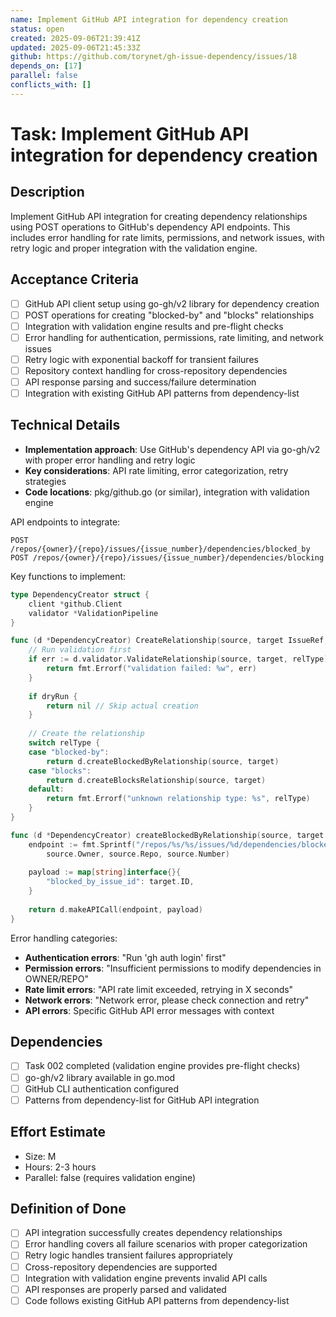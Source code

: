 ```yaml
---
name: Implement GitHub API integration for dependency creation
status: open
created: 2025-09-06T21:39:41Z
updated: 2025-09-06T21:45:33Z
github: https://github.com/torynet/gh-issue-dependency/issues/18
depends_on: [17]
parallel: false
conflicts_with: []
---
```


# Task: Implement GitHub API integration for dependency creation

## Description
Implement GitHub API integration for creating dependency relationships using POST operations to GitHub's dependency API endpoints. This includes error handling for rate limits, permissions, and network issues, with retry logic and proper integration with the validation engine.

## Acceptance Criteria
- [ ] GitHub API client setup using go-gh/v2 library for dependency creation
- [ ] POST operations for creating "blocked-by" and "blocks" relationships
- [ ] Integration with validation engine results and pre-flight checks
- [ ] Error handling for authentication, permissions, rate limiting, and network issues
- [ ] Retry logic with exponential backoff for transient failures
- [ ] Repository context handling for cross-repository dependencies
- [ ] API response parsing and success/failure determination
- [ ] Integration with existing GitHub API patterns from dependency-list

## Technical Details
- **Implementation approach**: Use GitHub's dependency API via go-gh/v2 with proper error handling and retry logic
- **Key considerations**: API rate limiting, error categorization, retry strategies
- **Code locations**: pkg/github.go (or similar), integration with validation engine

API endpoints to integrate:
```
POST /repos/{owner}/{repo}/issues/{issue_number}/dependencies/blocked_by
POST /repos/{owner}/{repo}/issues/{issue_number}/dependencies/blocking
```

Key functions to implement:
```go
type DependencyCreator struct {
    client *github.Client
    validator *ValidationPipeline
}

func (d *DependencyCreator) CreateRelationship(source, target IssueRef, relType string, dryRun bool) error {
    // Run validation first
    if err := d.validator.ValidateRelationship(source, target, relType); err != nil {
        return fmt.Errorf("validation failed: %w", err)
    }
    
    if dryRun {
        return nil // Skip actual creation
    }
    
    // Create the relationship
    switch relType {
    case "blocked-by":
        return d.createBlockedByRelationship(source, target)
    case "blocks":
        return d.createBlocksRelationship(source, target)
    default:
        return fmt.Errorf("unknown relationship type: %s", relType)
    }
}

func (d *DependencyCreator) createBlockedByRelationship(source, target IssueRef) error {
    endpoint := fmt.Sprintf("/repos/%s/%s/issues/%d/dependencies/blocked_by",
        source.Owner, source.Repo, source.Number)
    
    payload := map[string]interface{}{
        "blocked_by_issue_id": target.ID,
    }
    
    return d.makeAPICall(endpoint, payload)
}
```

Error handling categories:
- **Authentication errors**: "Run 'gh auth login' first"
- **Permission errors**: "Insufficient permissions to modify dependencies in OWNER/REPO"
- **Rate limit errors**: "API rate limit exceeded, retrying in X seconds"
- **Network errors**: "Network error, please check connection and retry"
- **API errors**: Specific GitHub API error messages with context

## Dependencies
- [ ] Task 002 completed (validation engine provides pre-flight checks)
- [ ] go-gh/v2 library available in go.mod
- [ ] GitHub CLI authentication configured
- [ ] Patterns from dependency-list for GitHub API integration

## Effort Estimate
- Size: M
- Hours: 2-3 hours
- Parallel: false (requires validation engine)

## Definition of Done
- [ ] API integration successfully creates dependency relationships
- [ ] Error handling covers all failure scenarios with proper categorization
- [ ] Retry logic handles transient failures appropriately
- [ ] Cross-repository dependencies are supported
- [ ] Integration with validation engine prevents invalid API calls
- [ ] API responses are properly parsed and validated
- [ ] Code follows existing GitHub API patterns from dependency-list
